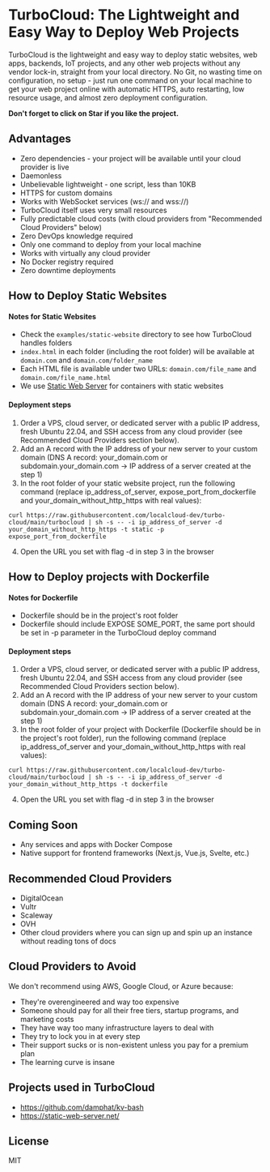 # TurboCloud: The Lightweight and Easy Way to Deploy Web Projects

TurboCloud is the lightweight and easy way to deploy static websites, web apps, backends, IoT projects, and any other web projects without any vendor lock-in, straight from your local directory. No Git, no wasting time on configuration, no setup - just run one command on your local machine to get your web project online with automatic HTTPS, auto restarting, low resource usage, and almost zero deployment configuration.

**Don't forget to click on Star if you like the project.**

## Advantages

- Zero dependencies - your project will be available until your cloud provider is live
- Daemonless
- Unbelievable lightweight - one script, less than 10KB
- HTTPS for custom domains
- Works with WebSocket services (ws:// and wss://)
- TurboCloud itself uses very small resources
- Fully predictable cloud costs (with cloud providers from "Recommended Cloud Providers" below)
- Zero DevOps knowledge required
- Only one command to deploy from your local machine
- Works with virtually any cloud provider
- No Docker registry required
- Zero downtime deployments

## How to Deploy Static Websites

#### Notes for Static Websites

- Check the `examples/static-website` directory to see how TurboCloud handles folders
- `index.html` in each folder (including the root folder) will be available at `domain.com` and `domain.com/folder_name`
- Each HTML file is available under two URLs: `domain.com/file_name` and `domain.com/file_name.html`
- We use [Static Web Server](https://static-web-server.net/) for containers with static websites

#### Deployment steps

1. Order a VPS, cloud server, or dedicated server with a public IP address, fresh Ubuntu 22.04, and SSH access from any cloud provider (see Recommended Cloud Providers section below).
2. Add an A record with the IP address of your new server to your custom domain (DNS A record: your_domain.com or subdomain.your_domain.com -> IP address of a server created at the step 1)
3. In the root folder of your static website project, run the following command (replace ip_address_of_server, expose_port_from_dockerfile and your_domain_without_http_https with real values):

```
curl https://raw.githubusercontent.com/localcloud-dev/turbo-cloud/main/turbocloud | sh -s -- -i ip_address_of_server -d your_domain_without_http_https -t static -p expose_port_from_dockerfile
```

4. Open the URL you set with flag -d in step 3 in the browser

## How to Deploy projects with Dockerfile

#### Notes for Dockerfile

- Dockerfile should be in the project's root folder
- Dockerfile should include EXPOSE SOME_PORT, the same port should be set in -p parameter in the TurboCloud deploy command

#### Deployment steps

1. Order a VPS, cloud server, or dedicated server with a public IP address, fresh Ubuntu 22.04, and SSH access from any cloud provider (see Recommended Cloud Providers section below).
2. Add an A record with the IP address of your new server to your custom domain (DNS A record: your_domain.com or subdomain.your_domain.com -> IP address of a server created at the step 1)
3. In the root folder of your project with Dockerfile (Dockerfile should be in the project's root folder), run the following command (replace ip_address_of_server and your_domain_without_http_https with real values):

```
curl https://raw.githubusercontent.com/localcloud-dev/turbo-cloud/main/turbocloud | sh -s -- -i ip_address_of_server -d your_domain_without_http_https -t dockerfile
```

4. Open the URL you set with flag -d in step 3 in the browser

## Coming Soon

- Any services and apps with Docker Compose
- Native support for frontend frameworks (Next.js, Vue.js, Svelte, etc.)

## Recommended Cloud Providers
- DigitalOcean
- Vultr 
- Scaleway
- OVH
- Other cloud providers where you can sign up and spin up an instance without reading tons of docs

## Cloud Providers to Avoid
We don't recommend using AWS, Google Cloud, or Azure because:
- They're overengineered and way too expensive
- Someone should pay for all their free tiers, startup programs, and marketing costs
- They have way too many infrastructure layers to deal with
- They try to lock you in at every step
- Their support sucks or is non-existent unless you pay for a premium plan
- The learning curve is insane

## Projects used in TurboCloud
- https://github.com/damphat/kv-bash
- https://static-web-server.net/

## License

MIT